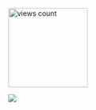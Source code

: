 <img width="160" src="https://komarev.com/ghpvc/?username=your-github-username&color=60ce99" alt="views count">
                

![](https://file.garden/Zh4xdQJ0WQee2JOI/lioDNS)


 
